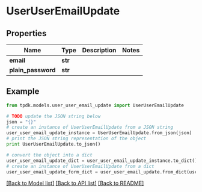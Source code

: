 # UserUserEmailUpdate



## Properties

Name | Type | Description | Notes
------------ | ------------- | ------------- | -------------
**email** | **str** |  | 
**plain_password** | **str** |  | 

## Example

```python
from tpdk.models.user_user_email_update import UserUserEmailUpdate

# TODO update the JSON string below
json = "{}"
# create an instance of UserUserEmailUpdate from a JSON string
user_user_email_update_instance = UserUserEmailUpdate.from_json(json)
# print the JSON string representation of the object
print UserUserEmailUpdate.to_json()

# convert the object into a dict
user_user_email_update_dict = user_user_email_update_instance.to_dict()
# create an instance of UserUserEmailUpdate from a dict
user_user_email_update_form_dict = user_user_email_update.from_dict(user_user_email_update_dict)
```
[[Back to Model list]](../README.md#documentation-for-models) [[Back to API list]](../README.md#documentation-for-api-endpoints) [[Back to README]](../README.md)


